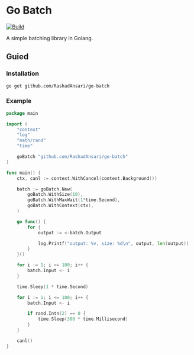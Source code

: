 # Go Batch

[![Build](https://github.com/RashadAnsari/go-batch/actions/workflows/main.yml/badge.svg)](https://github.com/RashadAnsari/go-batch/actions/workflows/main.yml)

A simple batching library in Golang.

## Guied

### Installation

```bash
go get github.com/RashadAnsari/go-batch
```

### Example

```go
package main

import (
	"context"
	"log"
	"math/rand"
	"time"

	goBatch "github.com/RashadAnsari/go-batch"
)

func main() {
	ctx, canl := context.WithCancel(context.Background())

	batch := goBatch.New(
		goBatch.WithSize(10),
		goBatch.WithMaxWait(1*time.Second),
		goBatch.WithContext(ctx),
	)

	go func() {
		for {
			output := <-batch.Output

			log.Printf("output: %v, size: %d\n", output, len(output))
		}
	}()

	for i := 1; i <= 100; i++ {
		batch.Input <- i
	}

	time.Sleep(1 * time.Second)

	for i := 1; i <= 100; i++ {
		batch.Input <- i

		if rand.Intn(2) == 0 {
			time.Sleep(300 * time.Millisecond)
		}
	}

	canl()
}
```
